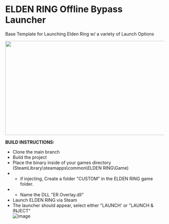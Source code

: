 # ELDEN RING Offline Bypass Launcher  
Base Template for Launching Elden Ring w/ a variety of Launch Options  
<p align="center">
  <img width="673" height="299" src="https://user-images.githubusercontent.com/80198020/163672217-810ae344-cea7-46dc-82f9-ef444c3b3a0c.png">
</p>

**BUILD INSTRUCTIONS:**
- Clone the main branch
- Build the project
- Place the binary inside of your games directory (SteamLibrary\steamapps\common\ELDEN RING\Game)  
- * if injecting, Create a folder "CUSTOM" in the ELDEN RING game folder. 
- * Name the DLL "ER Overlay.dll"
- Launch ELDEN RING via Steam  
- The launcher should appear, select either "LAUNCH' or "LAUNCH & INJECT"  
![image](https://user-images.githubusercontent.com/80198020/158002510-b04ceec9-7f97-4bff-8d1c-a2dc34fa41ba.png)
